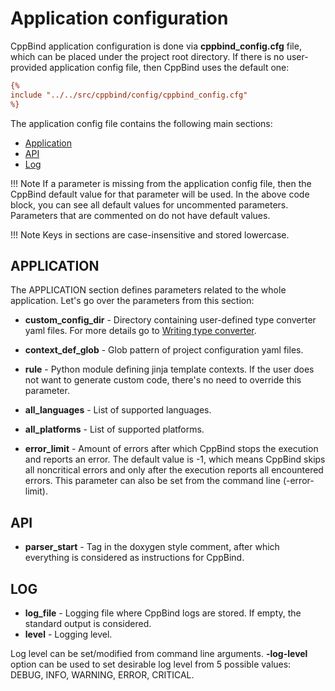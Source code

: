 # Application configuration

CppBind application configuration is done via **cppbind_config.cfg**
file, which can be placed under the project root directory. If there is
no user-provided application config file, then CppBind uses the default
one:

~~~ini
{% 
include "../../src/cppbind/config/cppbind_config.cfg"
%} 
~~~

The application config file contains the following main sections:

-   [Application](#application)
-   [API](#api)
-   [Log](#log)

!!! Note
    If a parameter is missing from the application config file, then the
    CppBind default value for that parameter will be used. In the above code
    block, you can see all default values for uncommented parameters.
    Parameters that are commented on do not have default values.

!!! Note
    Keys in sections are case-insensitive and stored lowercase.

## APPLICATION

The APPLICATION section defines parameters related to the whole
application. Let's go over the parameters from this section:

-   **custom_config_dir** - Directory containing user-defined type
    converter yaml files. For more details go to
    [Writing type converter](../04_advanced_features/02_custom_types.md).

-   **context_def_glob** - Glob pattern of project configuration yaml
    files.

-   **rule** - Python module defining jinja template contexts. If the
    user does not want to generate custom code, there's no need to
    override this parameter.

-   **all_languages** - List of supported languages.

-   **all_platforms** - List of supported platforms.

-   **error_limit** - Amount of errors after which CppBind stops the
    execution and reports an error. The default value is -1, which
    means CppBind skips all noncritical errors and only after the
    execution reports all encountered errors.
    This parameter can also be set from the command line
    (-error-limit).

## API

-   **parser_start** - Tag in the doxygen style comment, after which
    everything is considered as instructions for CppBind.

## LOG

-   **log_file** - Logging file where CppBind logs are stored. If empty,
    the standard output is considered.
-   **level** - Logging level.

Log level can be set/modified from command line arguments.
**-log-level** option can be used to set desirable log level from 5
possible values: DEBUG, INFO, WARNING, ERROR, CRITICAL.
